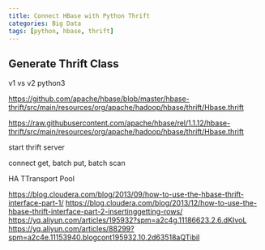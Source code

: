 ```yaml
---
title: Connect HBase with Python Thrift
categories: Big Data
tags: [python, hbase, thrift]
---
```


## Generate Thrift Class

v1 vs v2
python3

https://github.com/apache/hbase/blob/master/hbase-thrift/src/main/resources/org/apache/hadoop/hbase/thrift/Hbase.thrift

https://raw.githubusercontent.com/apache/hbase/rel/1.1.12/hbase-thrift/src/main/resources/org/apache/hadoop/hbase/thrift/Hbase.thrift

start thrift server

connect
get, batch
put, batch
scan

HA
TTransport Pool

<!-- more -->

https://blog.cloudera.com/blog/2013/09/how-to-use-the-hbase-thrift-interface-part-1/
https://blog.cloudera.com/blog/2013/12/how-to-use-the-hbase-thrift-interface-part-2-insertinggetting-rows/
https://yq.aliyun.com/articles/195932?spm=a2c4g.11186623.2.6.dKIvoL
https://yq.aliyun.com/articles/88299?spm=a2c4e.11153940.blogcont195932.10.2d63518aQTibiI
